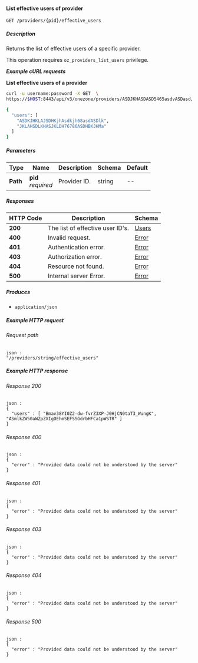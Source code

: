 
<a name="list_effective_provider_users"></a>
#### List effective users of provider
```
GET /providers/{pid}/effective_users
```


##### Description
Returns the list of effective users of a specific provider.

This operation requires `oz_providers_list_users` privilege.

***Example cURL requests***

**List effective users of a provider**
```bash
curl -u username:password -X GET  \
https://$HOST:8443/api/v3/onezone/providers/ASDJKHASDASD5465asdvASDasd/users

{
  "users": [
    "ASDKJHKLAJSDHKjhAsdkjh68asdASDlk",
    "JKLAHSDLKHASJKLDH76786ASDHBKJHMa"
  ]
}
```


##### Parameters

|Type|Name|Description|Schema|Default|
|---|---|---|---|---|
|**Path**|**pid**  <br>*required*|Provider ID.|string|--|


##### Responses

|HTTP Code|Description|Schema|
|---|---|---|
|**200**|The list of effective user ID's.|[Users](../definitions/Users.md#users)|
|**400**|Invalid request.|[Error](../definitions/Error.md#error)|
|**401**|Authentication error.|[Error](../definitions/Error.md#error)|
|**403**|Authorization error.|[Error](../definitions/Error.md#error)|
|**404**|Resource not found.|[Error](../definitions/Error.md#error)|
|**500**|Internal server Error.|[Error](../definitions/Error.md#error)|


##### Produces

* `application/json`


##### Example HTTP request

###### Request path
```
json :
"/providers/string/effective_users"
```


##### Example HTTP response

###### Response 200
```
json :
{
  "users" : [ "Bmav38YI0Z2-dw-fvrZ3XP-J0HjCN0taT3_WungK", "ASmlkZW50aWZpZXIgOEhmSEFSSGdrbHFCa1pWSTR" ]
}
```


###### Response 400
```
json :
{
  "error" : "Provided data could not be understood by the server"
}
```


###### Response 401
```
json :
{
  "error" : "Provided data could not be understood by the server"
}
```


###### Response 403
```
json :
{
  "error" : "Provided data could not be understood by the server"
}
```


###### Response 404
```
json :
{
  "error" : "Provided data could not be understood by the server"
}
```


###### Response 500
```
json :
{
  "error" : "Provided data could not be understood by the server"
}
```



